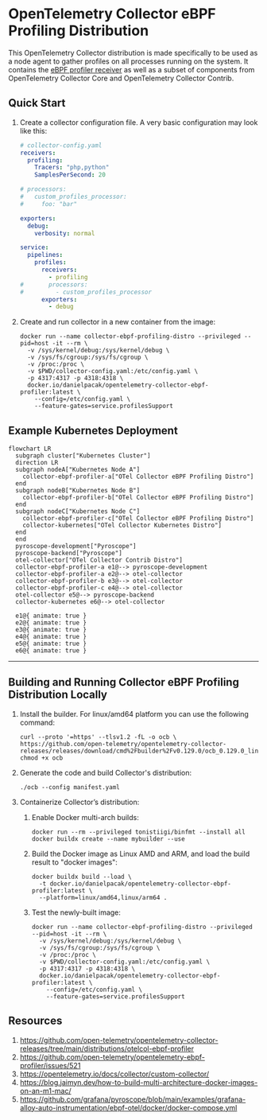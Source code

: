 # OpenTelemetry Collector eBPF Profiling Distribution

This OpenTelemetry Collector distribution is made specifically to be used as a node agent to gather
profiles on all processes running on the system. It contains the [eBPF profiler receiver] as well as
a subset of components from OpenTelemetry Collector Core and OpenTelemetry Collector Contrib.

## Quick Start

1. Create a collector configuration file. A very basic configuration may look like this:

    ``` yaml
    # collector-config.yaml
    receivers:
      profiling:
        Tracers: "php,python"
        SamplesPerSecond: 20

    # processors:
    #   custom_profiles_processor:
    #     foo: "bar"

    exporters:
      debug:
        verbosity: normal

    service:
      pipelines:
        profiles:
          receivers:
            - profiling
    #       processors:
    #         - custom_profiles_processor
          exporters:
            - debug
    ```
2. Create and run collector in a new container from the image:

    ```
    docker run --name collector-ebpf-profiling-distro --privileged --pid=host -it --rm \
      -v /sys/kernel/debug:/sys/kernel/debug \
      -v /sys/fs/cgroup:/sys/fs/cgroup \
      -v /proc:/proc \
      -v $PWD/collector-config.yaml:/etc/config.yaml \
      -p 4317:4317 -p 4318:4318 \
      docker.io/danielpacak/opentelemetry-collector-ebpf-profiler:latest \
        --config=/etc/config.yaml \
        --feature-gates=service.profilesSupport
    ```

## Example Kubernetes Deployment

``` mermaid
flowchart LR
  subgraph cluster["Kubernetes Cluster"]
  direction LR
  subgraph nodeA["Kubernetes Node A"]
    collector-ebpf-profiler-a["OTel Collector eBPF Profiling Distro"]
  end
  subgraph nodeB["Kubernetes Node B"]
    collector-ebpf-profiler-b["OTel Collector eBPF Profiling Distro"]
  end
  subgraph nodeC["Kubernetes Node C"]
    collector-ebpf-profiler-c["OTel Collector eBPF Profiling Distro"]
    collector-kubernetes["OTel Collector Kubernetes Distro"]
  end
  end
  pyroscope-development["Pyroscope"]
  pyroscope-backend["Pyroscope"]
  otel-collector["OTel Collector Contrib Distro"]
  collector-ebpf-profiler-a e1@--> pyroscope-development
  collector-ebpf-profiler-a e2@--> otel-collector
  collector-ebpf-profiler-b e3@--> otel-collector
  collector-ebpf-profiler-c e4@--> otel-collector
  otel-collector e5@--> pyroscope-backend
  collector-kubernetes e6@--> otel-collector

  e1@{ animate: true }
  e2@{ animate: true }
  e3@{ animate: true }
  e4@{ animate: true }
  e5@{ animate: true }
  e6@{ animate: true }
```

---

## Building and Running Collector eBPF Profiling Distribution Locally


1. Install the builder. For linux/amd64 platform you can use the following command:

   ```
   curl --proto '=https' --tlsv1.2 -fL -o ocb \
   https://github.com/open-telemetry/opentelemetry-collector-releases/releases/download/cmd%2Fbuilder%2Fv0.129.0/ocb_0.129.0_linux_amd64
   chmod +x ocb
   ```

2. Generate the code and build Collector's distribution:

   ```
   ./ocb --config manifest.yaml
   ```

3. Containerize Collector’s distribution:
   1. Enable Docker multi-arch builds:
      ```
      docker run --rm --privileged tonistiigi/binfmt --install all
      docker buildx create --name mybuilder --use
      ```
   2. Build the Docker image as Linux AMD and ARM, and load the build result to "docker images":
      ```
      docker buildx build --load \
        -t docker.io/danielpacak/opentelemetry-collector-ebpf-profiler:latest \
        --platform=linux/amd64,linux/arm64 .
      ```
   3. Test the newly-built image:
      ```
      docker run --name collector-ebpf-profiling-distro --privileged --pid=host -it --rm \
        -v /sys/kernel/debug:/sys/kernel/debug \
        -v /sys/fs/cgroup:/sys/fs/cgroup \
        -v /proc:/proc \
        -v $PWD/collector-config.yaml:/etc/config.yaml \
        -p 4317:4317 -p 4318:4318 \
        docker.io/danielpacak/opentelemetry-collector-ebpf-profiler:latest \
          --config=/etc/config.yaml \
          --feature-gates=service.profilesSupport
      ```

## Resources

1. https://github.com/open-telemetry/opentelemetry-collector-releases/tree/main/distributions/otelcol-ebpf-profiler
2. https://github.com/open-telemetry/opentelemetry-ebpf-profiler/issues/521
3. https://opentelemetry.io/docs/collector/custom-collector/
4. https://blog.jaimyn.dev/how-to-build-multi-architecture-docker-images-on-an-m1-mac/
5. https://github.com/grafana/pyroscope/blob/main/examples/grafana-alloy-auto-instrumentation/ebpf-otel/docker/docker-compose.yml

[eBPF profiler receiver]: https://github.com/open-telemetry/opentelemetry-ebpf-profiler
